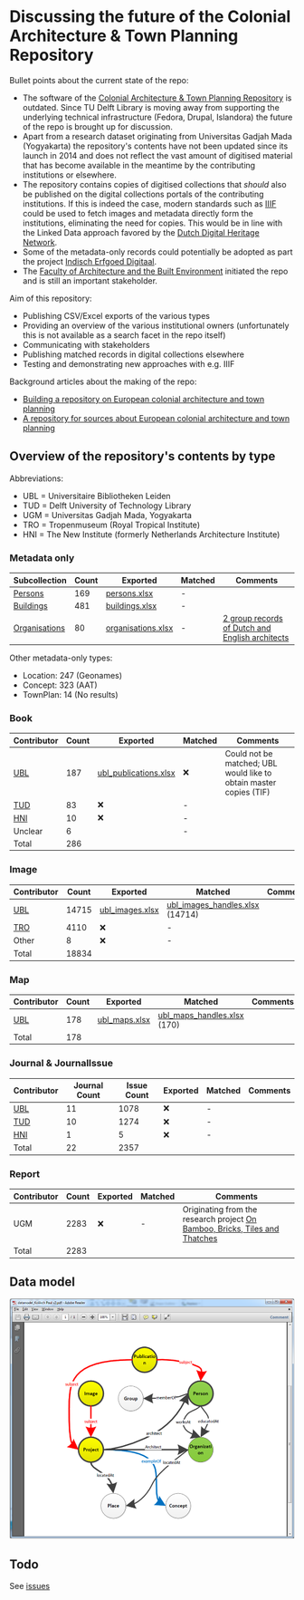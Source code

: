 # Discussing the future of the Colonial Architecture & Town Planning Repository

Bullet points about the current state of the repo:

- The software of the [Colonial Architecture & Town Planning Repository](https://colonialarchitecture.eu) is outdated. Since TU Delft Library is moving away from supporting the underlying technical infrastructure (Fedora, Drupal, Islandora) the future of the repo is brought up for discussion.
- Apart from a research dataset originating from Universitas Gadjah Mada (Yogyakarta) the repository's contents have not been updated since its launch in 2014 and does not reflect the vast amount of digitised material that has become available in the meantime by the contributing institutions or elsewhere.
- The repository contains copies of digitised collections that _should_ also be published on the digital collections portals of the contributing institutions. If this is indeed the case, modern standards such as [IIIF](https://iiif.io) could be used to fetch images and metadata directly form the institutions, eliminating the need for copies. This would be in line with the Linked Data approach favored by the [Dutch Digital Heritage Network](https://netwerk-digitaal-erfgoed.github.io/cm-implementation-guidelines/).
- Some of the metadata-only records could potentially be adopted as part the project [Indisch Erfgoed Digitaal](https://www.metamorfoze.nl/financiering/programma-indisch-erfgoed-digitaal). 
- The [Faculty of Architecture and the Built Environment](https://www.tudelft.nl/bk/) initiated the repo and is still an important stakeholder.

Aim of this repository:

- Publishing CSV/Excel exports of the various types
- Providing an overview of the various institutional owners (unfortunately this is not available as a search facet in the repo itself)
- Communicating with stakeholders
- Publishing matched records in digital collections elsewhere
- Testing and demonstrating new approaches with e.g. IIIF

Background articles about the making of the repo:

- [Building a repository on European colonial architecture and town planning](http://resolver.tudelft.nl/uuid:6434057c-8888-458b-a3ec-9cecb6e7c281)
- [A repository for sources about European colonial architecture and town planning](http://resolver.tudelft.nl/uuid:8c6f01a4-104c-4761-b4b1-be6e8e4fd5d9)

## Overview of the repository's contents by type

Abbreviations:
- UBL = Universitaire Bibliotheken Leiden
- TUD = Delft University of Technology Library
- UGM = Universitas Gadjah Mada, Yogyakarta
- TRO = Tropenmuseum (Royal Tropical Institute)
- HNI = The New Institute (formerly Netherlands Architecture Institute)

### Metadata only

| Subcollection | Count | Exported | Matched | Comments |
| --- | --- | --- | --- | --- |
| [Persons](https://colonialarchitecture.eu/slv?sq=&fac%5B0%5D=t%3APerson&ft=0) | 169 | [persons.xlsx](https://github.com/tu-delft-library/colonial-repo-revisited/raw/main/exports/xlsx/persons.xlsx) | - | |
| [Buildings](https://colonialarchitecture.eu/slv?sq=&fac%5B0%5D=t%3ABuilding&ft=0) | 481 | [buildings.xlsx](https://github.com/tu-delft-library/colonial-repo-revisited/raw/main/exports/xlsx/buildings.xlsx) | - | |
| [Organisations](https://colonialarchitecture.eu/slv?sq=&fac%5B0%5D=t%3AOrganization&ft=0) | 80 | [organisations.xlsx](https://github.com/tu-delft-library/colonial-repo-revisited/raw/main/exports/xlsx/organisations.xlsx) | - | [2 group records of Dutch and English architects](https://colonialarchitecture.eu/slv?sq=&fac%5B0%5D=t%3AGroup) |

Other metadata-only types:
- Location: 247 (Geonames)
- Concept: 323 (AAT)
- TownPlan: 14 (No results)

### Book

| Contributor | Count | Exported | Matched | Comments |
| --- | --- | --- | --- | --- |
| [UBL](https://colonialarchitecture.eu/slv?sq=%22Leiden%20University%20Libraries%22&fac%5B0%5D=t%3ABook&ft=0) | 187 | [ubl_publications.xlsx](https://github.com/tu-delft-library/colonial-repo-revisited/raw/main/exports/xlsx/ubl/ubl_publications.xlsx) | ❌ | Could not be matched; UBL would like to obtain master copies (TIF) |
| [TUD](https://colonialarchitecture.eu/slv?sq=%22TU%20Delft%20Library%22&fac%5B0%5D=t%3ABook&ft=0) | 83 | ❌ | - | |
| [HNI](https://colonialarchitecture.eu/slv?sq=%22Het%20Nieuwe%20Instituut%22&fac%5B0%5D=t%3ABook&ft=0) | 10 | ❌ | - | |
| Unclear | 6 | | - | |
| Total | 286 | | | |

### Image

| Contributor | Count | Exported | Matched | Comments |
| --- | --- | --- | --- | --- |
| [UBL](https://colonialarchitecture.eu/slv?sq=%22Leiden%20University%20Libraries%22&ft=0&cat=Image&rows=5) | 14715 | [ubl_images.xlsx](https://github.com/tu-delft-library/colonial-repo-revisited/raw/main/exports/xlsx/ubl/ubl_images.xlsx) | [ubl_images_handles.xlsx](https://github.com/tu-delft-library/colonial-repo-revisited/raw/main/exports/xlsx/ubl/ubl_images_handles.xlsx) (14714) | |
| [TRO](https://colonialarchitecture.eu/slv?sq=%22Tropenmuseum%22&ft=0) | 4110 | ❌ | - | |
| Other | 8 | ❌ | - | |
| Total | 18834 | | | |

### Map

| Contributor | Count | Exported | Matched | Comments |
| --- | --- | --- | --- | --- |
| [UBL](https://colonialarchitecture.eu/slv?sq=%22Leiden%20University%20Libraries%22&ft=0&cat=Map&rows=5) | 178 | [ubl_maps.xlsx](https://github.com/tu-delft-library/colonial-repo-revisited/raw/main/exports/xlsx/ubl/ubl_maps.xlsx) | [ubl_maps_handles.xlsx](https://github.com/tu-delft-library/colonial-repo-revisited/raw/main/exports/xlsx/ubl/ubl_maps_handles.xlsx) (170) | |
| Total | 178 | | | |

### Journal & JournalIssue

| Contributor | Journal Count | Issue Count | Exported | Matched | Comments |
| --- | --- | --- | --- | --- | --- |
| [UBL](https://colonialarchitecture.eu/slv?sq=%22Leiden%20University%20Libraries%22&fac%5B0%5D=t%3AJournal&ft=0) | 11 | 1078 | ❌ | - | |
| [TUD](https://colonialarchitecture.eu/slv?sq=%22TU%20Delft%20Library%22&fac%5B0%5D=t%3AJournal&ft=0) | 10 | 1274 | ❌ | - | |
| [HNI](https://colonialarchitecture.eu/slv?sq=NAI&fac%5B0%5D=t%3AJournal&ft=0) | 1 | 5 | ❌ | - | |
| Total | 22 | 2357 | | | |

### Report
| Contributor | Count | Exported | Matched | Comments |
| --- | --- | --- | --- | --- |
| UGM | 2283 | ❌ | - | Originating from the research project [On Bamboo, Bricks, Tiles and Thatches](https://marinusplantemafoundation.nl/on-bamboo-bricks-tiles-and-thatches/) |
| Total | 2283 | | | |

## Data model

![Data model of the repository](/img/data-model.png)

## Todo

See [issues](https://github.com/tu-delft-library/colonial-repo-revisited/issues)
